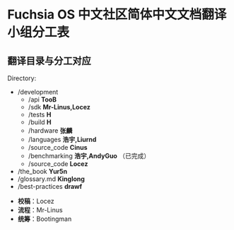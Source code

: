 # Fuchsia OS 中文社区简体中文文档翻译小组分工表


<!--
 - TooB: /development/api
 - Mr-Linus: /development/build, /development/sdk
 - 张麟: /development/hardware, /development/workflows
 - Cinus: /development/source_code, /development/tests
 - Liurnd: /development/languages/rust, /development/languages/dart
 - 浩宇：/development/languages/
 - Yur5n: /the_book
 - AndyGuo: /development/benchmarking
 - Kinglong: /glossary.md
 - Locez：/development/source_code/readme.MD
 - Wen: other
 -->
 ## 翻译目录与分工对应
 Directory:
 - /development
   - /api **TooB**
   - /sdk **Mr-Linus,Locez**
   - /tests **H**
   - /build **H**
   - /hardware **张麟**
   - /languages **浩宇,Liurnd**
   - /source_code **Cinus**
   - /benchmarking **浩宇,AndyGuo** （已完成）
   - /source_code **Locez**
 - /the_book **Yur5n**
 - /glossary.md **Kinglong**
 - /best-practices **drawf**
 
 * **校稿**：Locez  
 * **流程**：Mr-Linus  
 * **统筹**：Bootingman

